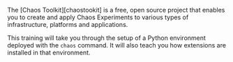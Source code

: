 The [Chaos Toolkit][chaostookit] is a free, open source project that enables
you to create and apply Chaos Experiments to various types of infrastructure,
platforms and applications.

[chaostoolkit]: http://chaostoolkit.org/

This training will take you through the setup of a Python environment deployed
with the `chaos` command. It will also teach you how extensions are installed
in that environment.
